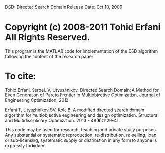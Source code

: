 DSD: Directed Search Domain 
Release Date: Oct 10, 2009

# Copyright (c) 2008-2011 Tohid Erfani All Rights Reserved.

This program is the MATLAB code for implementation of the DSD algorithm
following the content of the research paper:

# To cite:
Tohid Erfani, Sergei, V. Utyuzhnikov, Directed Search Domain: A Method for
Even Generation of Pareto Frontier in Multiobjective Optimization, Journal
of Engineering Optimization, 2010

Erfani T, Utyuzhnikov SV, Kolo B. A modified directed search domain 
algorithm for multiobjective engineering and design optimization. 
Structural and Multidisciplinary Optimization. 2013 - 48(6):1129-41.


This code may be used for research, teaching and private study purposes.
Any substantial or systematic reproduction, re-distribution, re-selling,
loan or sub-licensing, systematic supply or distribution in any form to
anyone is expressly forbidden.


